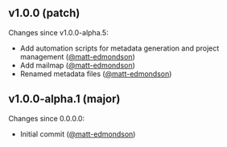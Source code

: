 ## v1.0.0 (patch)

Changes since v1.0.0-alpha.5:

- Add automation scripts for metadata generation and project management ([@matt-edmondson](https://github.com/matt-edmondson))
- Add mailmap ([@matt-edmondson](https://github.com/matt-edmondson))
- Renamed metadata files ([@matt-edmondson](https://github.com/matt-edmondson))

## v1.0.0-alpha.1 (major)

Changes since 0.0.0.0:

- Initial commit ([@matt-edmondson](https://github.com/matt-edmondson))


